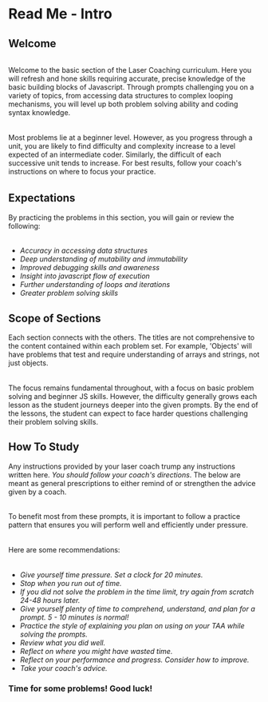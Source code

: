 # Read Me - Intro
  

 ## Welcome
######
Welcome to the basic section of the Laser Coaching curriculum. Here you will refresh and hone skills requiring accurate, precise knowledge of the basic building blocks of Javascript. Through prompts challenging you on a variety of topics, from accessing data structures to complex looping mechanisms, you will level up both problem solving ability and coding syntax knowledge. 
######
Most problems lie at a beginner level. However, as you progress through a unit, you are likely to find difficulty and complexity increase to a level expected of an intermediate coder. Similarly, the difficult of each successive unit tends to increase.
For best results, follow your coach's instructions on where to focus your practice. 
######


## Expectations

By practicing the problems in this section, you will gain or review the following:
######
* *Accuracy in accessing data structures*
* *Deep understanding of mutability and immutability*
* *Improved debugging skills and awareness*
* *Insight into javascript flow of execution*
* *Further understanding of loops and iterations*
* *Greater problem solving skills*


## Scope of Sections

Each section connects with the others. The titles are not comprehensive to the content contained within each problem set. For example, 'Objects' will have problems that test and require understanding of arrays and strings, not just objects. 
######
The focus remains fundamental throughout, with a focus on basic problem solving and beginner JS skills. However, the difficulty generally grows each lesson as the student journeys deeper into the given prompts. By the end of the lessons, the student can expect to face harder questions challenging their problem solving skills.

## How To Study

Any instructions provided by your laser coach trump any instructions written here. *You should follow your coach's directions*. The below are meant as general prescriptions to either remind of or strengthen the advice given by a coach.
######
To benefit most from these prompts, it is important to follow a practice pattern that ensures you will perform well and efficiently under pressure.
######
Here are some recommendations:
######
* *Give yourself time pressure. Set a clock for 20 minutes.*
* *Stop when you run out of time.*
* *If you did not solve the problem in the time limit, try again from scratch 24-48 hours later.*
* *Give yourself plenty of time to comprehend, understand, and plan for a prompt. 5 - 10 minutes is normal!*
* *Practice the style of explaining you plan on using on your TAA while solving the prompts.*
* *Review what you did well.* 
* *Reflect on where you might have wasted time.*
* *Reflect on your performance and progress. Consider how to improve.*
* *Take your coach's advice.*


### Time for some problems! Good luck!
